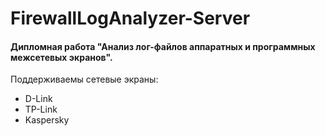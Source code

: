 # FirewallLogAnalyzer-Server

#### Дипломная работа "Анализ лог-файлов аппаратных и программных межсетевых экранов".

Поддерживаемы сетевые экраны:
* D-Link
* TP-Link
* Kaspersky
